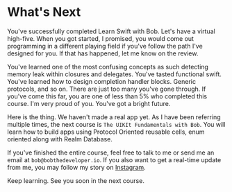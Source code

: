 # What's Next
You've successfully completed Learn Swift with Bob. Let's have a virtual high-five. When you got started, I promised, you would come out programming in a different playing field if you've follow the path I've designed for you.  If that has happened, let me know on the review.

You've learned one of the most confusing concepts as such detecting memory leak within closures and delegates. You've tasted functional swift. You've learned how to design completion handler blocks. Generic protocols, and so on. There are just too many you've gone through. If you've come this far, you are one of less than 5% who completed this course. I'm very proud of you. You've got a bright future.

Here is the thing. We haven't made a real app yet. As I have been referring multiple times, the next course is `The UIKIt Fundamentals with Bob`. You will learn how to build apps using Protocol Oriented reusable cells, enum oriented along with Realm Database.

If you've finished the entire course, feel free to talk to me or send me an email at `bob@bobthedeveloper.io`. If you also want to get a real-time update from me, you may follow my story on [Instagram](https://instagram.com/bobthedev).

Keep learning. See you soon in the next course.
